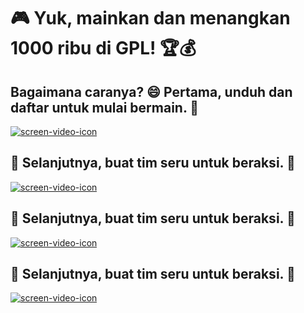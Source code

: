 # 🎮 Yuk, mainkan dan menangkan 1000 ribu di GPL! 🏆💰

## Bagaimana caranya? 😄 Pertama, unduh dan daftar untuk mulai bermain. 📲

[![screen-video-icon](https://github.com/litifer/gpl-app-resources/assets/10615264/9d5dede3-a72c-44ed-b549-e7ec4ce64887)](https://github.com/litifer/gpl-app-resources/assets/10615264/5c5b11f1-b772-4809-bcbd-c4f82e98cb49)

## 📝 Selanjutnya, buat tim seru untuk beraksi. 👥

[![screen-video-icon](https://github.com/litifer/gpl-app-resources/assets/10615264/9d5dede3-a72c-44ed-b549-e7ec4ce64887)](https://github.com/litifer/gpl-app-resources/assets/10615264/5c5b11f1-b772-4809-bcbd-c4f82e98cb49)


## 📝 Selanjutnya, buat tim seru untuk beraksi. 👥

[![screen-video-icon](https://github.com/litifer/gpl-app-resources/assets/10615264/9d5dede3-a72c-44ed-b549-e7ec4ce64887)](https://github.com/litifer/gpl-app-resources/assets/10615264/5c5b11f1-b772-4809-bcbd-c4f82e98cb49)

## 📝 Selanjutnya, buat tim seru untuk beraksi. 👥

[![screen-video-icon](https://github.com/litifer/gpl-app-resources/assets/10615264/9d5dede3-a72c-44ed-b549-e7ec4ce64887)](https://github.com/litifer/gpl-app-resources/assets/10615264/5c5b11f1-b772-4809-bcbd-c4f82e98cb49)
